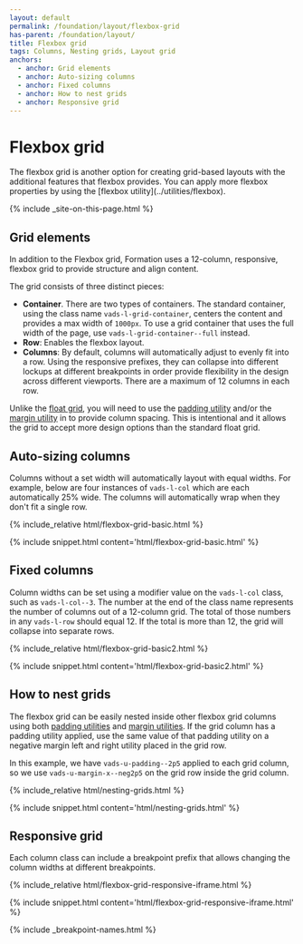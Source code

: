 ```yaml
---
layout: default
permalink: /foundation/layout/flexbox-grid
has-parent: /foundation/layout/
title: Flexbox grid
tags: Columns, Nesting grids, Layout grid
anchors:
  - anchor: Grid elements
  - anchor: Auto-sizing columns
  - anchor: Fixed columns
  - anchor: How to nest grids
  - anchor: Responsive grid
---
```


# Flexbox grid

<div class="va-introtext" markdown="1">
  The flexbox grid is another option for creating grid-based layouts with the additional features that flexbox provides. You can apply more flexbox properties by using the [flexbox utility](../utilities/flexbox).
</div>

{% include _site-on-this-page.html %}

## Grid elements

In addition to the Flexbox grid, Formation uses a 12-column, responsive, flexbox grid to provide structure and align content.

The grid consists of three distinct pieces:

- **Container**. There are two types of containers. The standard container, using the class name `vads-l-grid-container`, centers the content and provides a max width of `1000px`. To use a grid container that uses the full width of the page, use `vads-l-grid-container--full` instead.
- **Row**: Enables the flexbox layout.
- **Columns**: By default, columns will automatically adjust to evenly fit into a row. Using the responsive prefixes, they can collapse into different lockups at different breakpoints in order provide flexibility in the design across different viewports. There are a maximum of 12 columns in each row.

Unlike the [float grid](float-grid), you will need to use the [padding utility](../utilities/padding) and/or the [margin utility](../utilities/margins) in to provide column spacing. This is intentional and it allows the grid to accept more design options than the standard float grid.

## Auto-sizing columns

Columns without a set width will automatically layout with equal widths. For example, below are four instances of `vads-l-col` which are each automatically 25% wide. The columns will automatically wrap when they don't fit a single row.

<div class="site-showcase">
{% include_relative html/flexbox-grid-basic.html %}
</div>

{% include snippet.html content='html/flexbox-grid-basic.html' %}

## Fixed columns

Column widths can be set using a modifier value on the `vads-l-col` class, such as `vads-l-col--3`. The number at the end of the class name represents the number of columns out of a 12-column grid. The total of those numbers in any `vads-l-row` should equal 12. If the total is more than 12, the grid will collapse into separate rows.

<div class="site-showcase">
{% include_relative html/flexbox-grid-basic2.html %}
</div>

{% include snippet.html content='html/flexbox-grid-basic2.html' %}

## How to nest grids

The flexbox grid can be easily nested inside other flexbox grid columns using both [padding utilities](../utilities/padding) and [margin utilities](../utilities/margins). If the grid column has a padding utility applied, use the same value of that padding utility on a negative margin left and right utility placed in the grid row.

In this example, we have `vads-u-padding--2p5` applied to each grid column, so we use `vads-u-margin-x--neg2p5` on the grid row inside the grid column.

<div class="site-showcase">
{% include_relative html/nesting-grids.html %}
</div>

{% include snippet.html content='html/nesting-grids.html' %}

## Responsive grid

Each column class can include a breakpoint prefix that allows changing the column widths at different breakpoints.

<div class="site-showcase">
{% include_relative html/flexbox-grid-responsive-iframe.html %}
</div>

{% include snippet.html content='html/flexbox-grid-responsive-iframe.html' %}

{% include _breakpoint-names.html %}